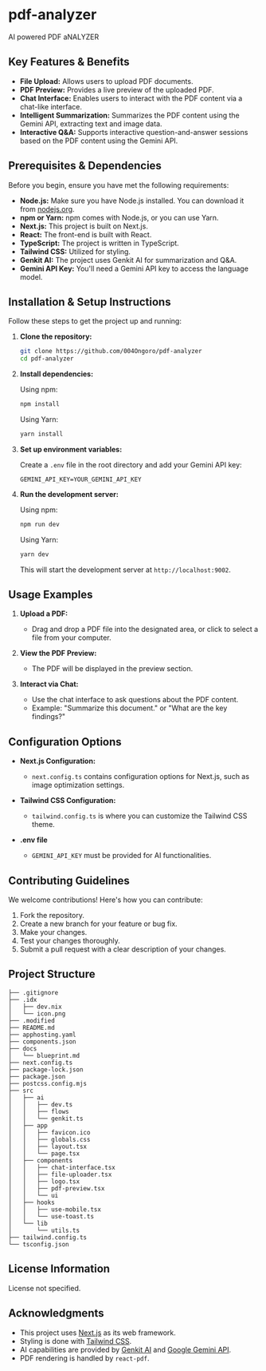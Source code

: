 # pdf-analyzer

AI powered PDF aNALYZER

## Key Features & Benefits

- **File Upload:** Allows users to upload PDF documents.
- **PDF Preview:** Provides a live preview of the uploaded PDF.
- **Chat Interface:** Enables users to interact with the PDF content via a chat-like interface.
- **Intelligent Summarization:** Summarizes the PDF content using the Gemini API, extracting text and image data.
- **Interactive Q&A:** Supports interactive question-and-answer sessions based on the PDF content using the Gemini API.

## Prerequisites & Dependencies

Before you begin, ensure you have met the following requirements:

- **Node.js:** Make sure you have Node.js installed. You can download it from [nodejs.org](https://nodejs.org/).
- **npm or Yarn:** npm comes with Node.js, or you can use Yarn.
- **Next.js:** This project is built on Next.js.
- **React:** The front-end is built with React.
- **TypeScript:** The project is written in TypeScript.
- **Tailwind CSS:** Utilized for styling.
- **Genkit AI:** The project uses Genkit AI for summarization and Q&A.
- **Gemini API Key:** You'll need a Gemini API key to access the language model.

## Installation & Setup Instructions

Follow these steps to get the project up and running:

1. **Clone the repository:**

   ```bash
   git clone https://github.com/004Ongoro/pdf-analyzer
   cd pdf-analyzer
   ```

2. **Install dependencies:**

   Using npm:

   ```bash
   npm install
   ```

   Using Yarn:

   ```bash
   yarn install
   ```

3. **Set up environment variables:**

   Create a `.env` file in the root directory and add your Gemini API key:

   ```
   GEMINI_API_KEY=YOUR_GEMINI_API_KEY
   ```

4. **Run the development server:**

   Using npm:

   ```bash
   npm run dev
   ```

   Using Yarn:

   ```bash
   yarn dev
   ```

   This will start the development server at `http://localhost:9002`.

## Usage Examples

1.  **Upload a PDF:**

    -   Drag and drop a PDF file into the designated area, or click to select a file from your computer.

2.  **View the PDF Preview:**

    -   The PDF will be displayed in the preview section.

3.  **Interact via Chat:**

    -   Use the chat interface to ask questions about the PDF content.
    -   Example: "Summarize this document." or "What are the key findings?"

## Configuration Options

-   **Next.js Configuration:**
    -   `next.config.ts` contains configuration options for Next.js, such as image optimization settings.

-   **Tailwind CSS Configuration:**
    -   `tailwind.config.ts` is where you can customize the Tailwind CSS theme.

-   **.env file**
    - `GEMINI_API_KEY` must be provided for AI functionalities.

## Contributing Guidelines

We welcome contributions! Here's how you can contribute:

1.  Fork the repository.
2.  Create a new branch for your feature or bug fix.
3.  Make your changes.
4.  Test your changes thoroughly.
5.  Submit a pull request with a clear description of your changes.

## Project Structure

```
├── .gitignore
├── .idx
│   ├── dev.nix
│   └── icon.png
├── .modified
├── README.md
├── apphosting.yaml
├── components.json
├── docs
│   └── blueprint.md
├── next.config.ts
├── package-lock.json
├── package.json
├── postcss.config.mjs
├── src
│   ├── ai
│   │   ├── dev.ts
│   │   ├── flows
│   │   └── genkit.ts
│   ├── app
│   │   ├── favicon.ico
│   │   ├── globals.css
│   │   ├── layout.tsx
│   │   └── page.tsx
│   ├── components
│   │   ├── chat-interface.tsx
│   │   ├── file-uploader.tsx
│   │   ├── logo.tsx
│   │   ├── pdf-preview.tsx
│   │   └── ui
│   ├── hooks
│   │   ├── use-mobile.tsx
│   │   └── use-toast.ts
│   └── lib
│       └── utils.ts
├── tailwind.config.ts
└── tsconfig.json
```

## License Information

License not specified.

## Acknowledgments

-   This project uses [Next.js](https://nextjs.org/) as its web framework.
-   Styling is done with [Tailwind CSS](https://tailwindcss.com/).
-   AI capabilities are provided by [Genkit AI](https://genkit.dev/) and [Google Gemini API](https://ai.google.dev/).
-   PDF rendering is handled by `react-pdf`.
